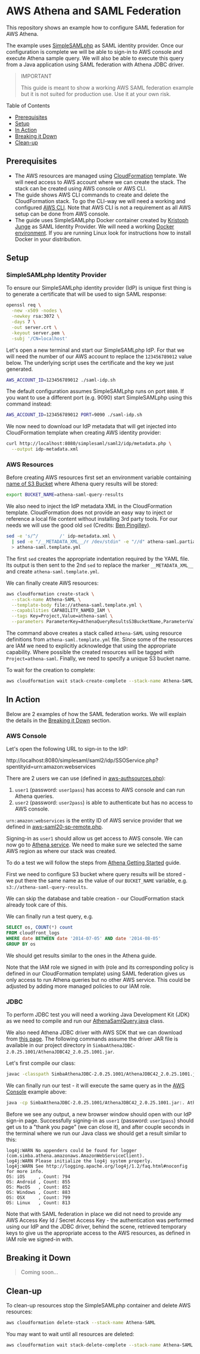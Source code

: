 # AWS Athena and SAML Federation

This repository shows an example how to configure SAML federation for AWS Athena.

The example uses [SimpleSAMLphp](https://simplesamlphp.org/) as SAML identity
provider. Once our configuration is complete we will be able to sign-in to AWS
console and execute Athena sample query. We will also be able to execute this
query from a Java application using SAML federation with Athena JDBC driver.

> IMPORTANT
>
> This guide is meant to show a working AWS SAML federation example but it is not
> suited for production use. Use it at your own risk.

Table of Contents
* [Prerequisites](#prerequisites)
* [Setup](#setup)
* [In Action](#in-action)
* [Breaking it Down](#breaking-it-down)
* [Clean-up](#clean-up)

## Prerequisites

* The AWS resources are managed using [CloudFormation](https://docs.aws.amazon.com/AWSCloudFormation/latest/UserGuide/Welcome.html)
  template. We will need access to AWS account where we can create the stack.
  The stack can be created using AWS console or AWS CLI.
* The guide shows AWS CLI commands to create and delete the CloudFormation
  stack. To go the CLI-way we will need a working and configured
  [AWS CLI](https://docs.aws.amazon.com/cli/latest/userguide/cli-chap-getting-started.html).
  Note that AWS CLI is not a requirement as all AWS setup can be done from AWS
  console.
* The guide uses SimpleSAMLphp Docker container created by [Kristoph Junge](https://github.com/kristophjunge/docker-test-saml-idp)
  as SAML Identity Provider. We will need a working [Docker environment](https://www.docker.com/products/docker-desktop).
  If you are running Linux look for instructions how to install Docker in your
  distribution.

## Setup

### SimpleSAMLphp Identity Provider

To ensure our SimpleSAMLphp identity provider (IdP) is unique first thing is to
generate a certificate that will be used to sign SAML response:

```sh
openssl req \
  -new -x509 -nodes \
  -newkey rsa:3072 \
  -days 7 \
  -out server.crt \
  -keyout server.pem \
  -subj '/CN=localhost'
```

Let's open a new terminal and start our SimpleSAMLphp IdP. For that we will
need the number of our AWS account to replace the `123456789012` value below.
The underlying script uses the certificate and the key we just generated.

```sh
AWS_ACCOUNT_ID=123456789012 ./saml-idp.sh
```

The default configuration assumes SimpleSAMLphp runs on port `8080`.
If you want to use a different port (e.g. 9090) start SimpleSAMLphp using this
command instead:

```sh
AWS_ACCOUNT_ID=123456789012 PORT=9090 ./saml-idp.sh
```

We now need to download our IdP metadata that will get injected into CloudFormation
template when creating AWS identity provider:

```sh
curl http://localhost:8080/simplesaml/saml2/idp/metadata.php \
  --output idp-metadata.xml
```

### AWS Resources

Before creating AWS resources first set an environment variable containing
[name of S3 Bucket](https://docs.aws.amazon.com/AmazonS3/latest/userguide/bucketnamingrules.html)
where Athena query results will be stored:

```sh
export BUCKET_NAME=athena-saml-query-results
```

We also need to inject the IdP metadata XML in the CloudFormation template.
CloudFormation does not provide an easy way to inject or reference a local file
content without installing 3rd party tools. For our needs we will use the good
old `sed` (Credits: [Ben Pingilley](https://stackoverflow.com/a/33398190)).

```sh
sed -e 's/^/        /' idp-metadata.xml \
  | sed -e "/__METADATA_XML__/r /dev/stdin" -e "//d" athena-saml.partial-template.yml \
  > athena-saml.template.yml
```

The first `sed` creates the appropriate indentation required by the YAML file.
Its output is then sent to the 2nd `sed` to replace the marker `__METADATA_XML__`
and create `athena-saml.template.yml`.

We can finally create AWS resources:

```sh
aws cloudformation create-stack \
  --stack-name Athena-SAML \
  --template-body file://athena-saml.template.yml \
  --capabilities CAPABILITY_NAMED_IAM \
  --tags Key=Project,Value=athena-saml \
  --parameters ParameterKey=AthenaQueryResultsS3BucketName,ParameterValue=${BUCKET_NAME}
```

The command above creates a stack called `Athena-SAML` using resource definitions
from `athena-saml.template.yml` file. Since some of the resources are IAM we
need to explicitly acknowledge that using the appropriate capability. Where
possible the created resources will be tagged with `Project=athena-saml`.
Finally, we need to specify a unique S3 bucket name.

To wait for the creation to complete:

```sh
aws cloudformation wait stack-create-complete --stack-name Athena-SAML
```

## In Action

Below are 2 examples of how the SAML federation works. We will explain the details
in the [Breaking it Down](#breaking-it-down) section.

### AWS Console

Let's open the following URL to sign-in to the IdP:

http://localhost:8080/simplesaml/saml2/idp/SSOService.php?spentityid=urn:amazon:webservices

There are 2 users we can use (defined in [aws-authsources.php](aws-authsources.php)):
1. `user1` (password: `user1pass`) has access to AWS console and can run Athena queries.
2. `user2` (password: `user2pass`) is able to authenticate but has no access to AWS console.

`urn:amazon:webservices` is the entity ID of AWS service provider that we
defined in [aws-saml20-sp-remote.php](aws-saml20-sp-remote.php).

Signing-in as `user1` should allow us get access to AWS console. We can now go
to [Athena service](https://console.aws.amazon.com/athena/home). We need to make
sure we selected the same AWS region as where our stack was created.

To do a test we will follow the steps from [Athena Getting
Started](https://docs.aws.amazon.com/athena/latest/ug/getting-started.html)
guide.

First we need to configure S3 bucket where query results will be stored - we
put there the same name as the value of our `BUCKET_NAME` variable, e.g.
`s3://athena-saml-query-results`.

We can skip the database and table creation - our CloudFormation stack already
took care of this.

We can finally run a test query, e.g.

```sql
SELECT os, COUNT(*) count
FROM cloudfront_logs
WHERE date BETWEEN date '2014-07-05' AND date '2014-08-05'
GROUP BY os
```

We should get results similar to the ones in the Athena guide.

Note that the IAM role we signed in with (role and its corresponding policy is
defined in our CloudFormation template) using SAML federation gives us only
access to run Athena queries but no other AWS service. This could be adjusted
by adding more managed policies to our IAM role.

### JDBC

To perform JDBC test you will need a working Java Development Kit (JDK) as we
need to compile and run our [AthenaSamlQuery.java](AthenaSamlQuery.java) class.

We also need Athena JDBC driver with AWS SDK that we can download from
[this page](https://docs.aws.amazon.com/athena/latest/ug/connect-with-jdbc.html).
The following commands assume the driver JAR file is available in our project
directory in `SimbaAthenaJDBC-2.0.25.1001/AthenaJDBC42_2.0.25.1001.jar`.

Let's first compile our class:

```sh
javac -classpath SimbaAthenaJDBC-2.0.25.1001/AthenaJDBC42_2.0.25.1001.jar:. AthenaSamlQuery.java
```

We can finally run our test - it will execute the same query as in the
[AWS Console](#aws-console) example above:

```sh
java -cp SimbaAthenaJDBC-2.0.25.1001/AthenaJDBC42_2.0.25.1001.jar:. AthenaSamlQuery
```

Before we see any output, a new browser window should open with our IdP sign-in
page. Successfully signing-in as `user1` (password: `user1pass`) should get us
to a "thank you page" (we can close it), and after couple seconds in the terminal
where we run our Java class we should get a result similar to this:

```
log4j:WARN No appenders could be found for logger (com.simba.athena.amazonaws.AmazonWebServiceClient).
log4j:WARN Please initialize the log4j system properly.
log4j:WARN See http://logging.apache.org/log4j/1.2/faq.html#noconfig for more info.
OS: iOS     , Count: 794
OS: Android , Count: 855
OS: MacOS   , Count: 852
OS: Windows , Count: 883
OS: OSX     , Count: 799
OS: Linux   , Count: 813
```

Note that with SAML federation in place we did not need to provide any AWS
Access Key Id / Secret Access Key - the authentication was performed using our
IdP and the JDBC driver, behind the scene, retrieved temporary keys to give us
the appropriate access to the AWS resources, as defined in IAM role we signed-in
with.

## Breaking it Down

> Coming soon...

## Clean-up

To clean-up resources stop the SimpleSAMLphp container and delete AWS
resources:

```sh
aws cloudformation delete-stack --stack-name Athena-SAML
```

You may want to wait until all resources are deleted:

```sh
aws cloudformation wait stack-delete-complete --stack-name Athena-SAML
```
